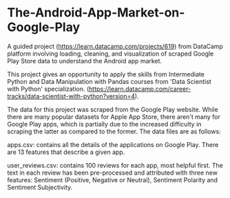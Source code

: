 # The-Android-App-Market-on-Google-Play

A guided project (https://learn.datacamp.com/projects/619) from DataCamp platform involving loading, cleaning, and visualization of scraped Google Play Store data to understand the Android app market.

This project gives an opportunity to apply the skills from Intermediate Python and Data Manipulation with Pandas courses from 'Data Scientist with Python' specialization. (https://learn.datacamp.com/career-tracks/data-scientist-with-python?version=4).

The data for this project was scraped from the Google Play website. While there are many popular datasets for Apple App Store, there aren't many for Google Play apps, which is partially due to the increased difficulty in scraping the latter as compared to the former. The data files are as follows:

apps.csv: contains all the details of the applications on Google Play. There are 13 features that describe a given app.

user_reviews.csv: contains 100 reviews for each app, most helpful first. The text in each review has been pre-processed and attributed with three new features: Sentiment (Positive, Negative or Neutral), Sentiment Polarity and Sentiment Subjectivity.

